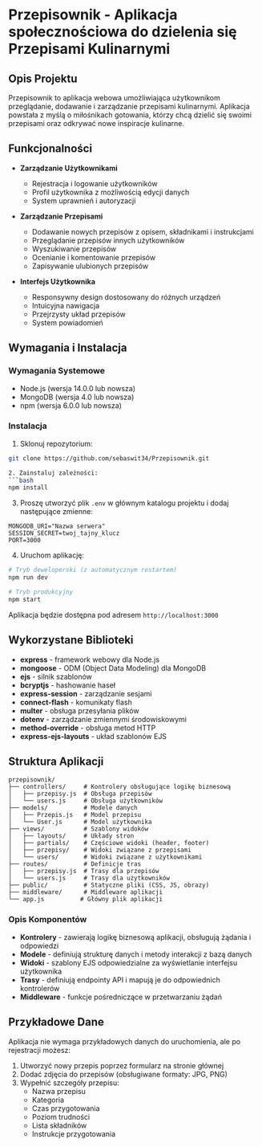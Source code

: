# Przepisownik - Aplikacja społecznościowa do dzielenia się Przepisami Kulinarnymi

## Opis Projektu
Przepisownik to  aplikacja webowa umożliwiająca użytkownikom przeglądanie, dodawanie i zarządzanie przepisami kulinarnymi. Aplikacja powstała z myślą o miłośnikach gotowania, którzy chcą dzielić się swoimi przepisami oraz odkrywać nowe inspiracje kulinarne.

## Funkcjonalności
- **Zarządzanie Użytkownikami**
  - Rejestracja i logowanie użytkowników
  - Profil użytkownika z możliwością edycji danych
  - System uprawnień i autoryzacji

- **Zarządzanie Przepisami**
  - Dodawanie nowych przepisów z opisem, składnikami i instrukcjami
  - Przeglądanie przepisów innych użytkowników
  - Wyszukiwanie przepisów
  - Ocenianie i komentowanie przepisów
  - Zapisywanie ulubionych przepisów

- **Interfejs Użytkownika**
  - Responsywny design dostosowany do różnych urządzeń
  - Intuicyjna nawigacja
  - Przejrzysty układ przepisów
  - System powiadomień

## Wymagania i Instalacja

### Wymagania Systemowe
- Node.js (wersja 14.0.0 lub nowsza)
- MongoDB (wersja 4.0 lub nowsza)
- npm (wersja 6.0.0 lub nowsza)

### Instalacja
1. Sklonuj repozytorium:
```bash
git clone https://github.com/sebaswit34/Przepisownik.git

2. Zainstaluj zależności:
```bash
npm install
```

3. Proszę utworzyć plik `.env` w głównym katalogu projektu i dodaj następujące zmienne:
```
MONGODB_URI="Nazwa serwera"
SESSION_SECRET=twoj_tajny_klucz
PORT=3000
```

4. Uruchom aplikację:
```bash
# Tryb deweloperski (z automatycznym restartem)
npm run dev

# Tryb produkcyjny
npm start
```

Aplikacja będzie dostępna pod adresem `http://localhost:3000`

## Wykorzystane Biblioteki
- **express** - framework webowy dla Node.js
- **mongoose** - ODM (Object Data Modeling) dla MongoDB
- **ejs** - silnik szablonów
- **bcryptjs** - hashowanie haseł
- **express-session** - zarządzanie sesjami
- **connect-flash** - komunikaty flash
- **multer** - obsługa przesyłania plików
- **dotenv** - zarządzanie zmiennymi środowiskowymi
- **method-override** - obsługa metod HTTP
- **express-ejs-layouts** - układ szablonów EJS

## Struktura Aplikacji
```
przepisownik/
├── controllers/     # Kontrolery obsługujące logikę biznesową
│   ├── przepisy.js  # Obsługa przepisów
│   └── users.js     # Obsługa użytkowników
├── models/          # Modele danych
│   ├── Przepis.js   # Model przepisu
│   └── User.js      # Model użytkownika
├── views/           # Szablony widoków
│   ├── layouts/     # Układy stron
│   ├── partials/    # Częściowe widoki (header, footer)
│   ├── przepisy/    # Widoki związane z przepisami
│   └── users/       # Widoki związane z użytkownikami
├── routes/          # Definicje tras
│   ├── przepisy.js  # Trasy dla przepisów
│   └── users.js     # Trasy dla użytkowników
├── public/          # Statyczne pliki (CSS, JS, obrazy)
├── middleware/      # Middleware aplikacji
└── app.js          # Główny plik aplikacji
```

### Opis Komponentów
- **Kontrolery** - zawierają logikę biznesową aplikacji, obsługują żądania i odpowiedzi
- **Modele** - definiują strukturę danych i metody interakcji z bazą danych
- **Widoki** - szablony EJS odpowiedzialne za wyświetlanie interfejsu użytkownika
- **Trasy** - definiują endpointy API i mapują je do odpowiednich kontrolerów
- **Middleware** - funkcje pośredniczące w przetwarzaniu żądań

## Przykładowe Dane
Aplikacja nie wymaga przykładowych danych do uruchomienia, ale po rejestracji możesz:
1. Utworzyć nowy przepis poprzez formularz na stronie głównej
2. Dodać zdjęcia do przepisów (obsługiwane formaty: JPG, PNG)
3. Wypełnić szczegóły przepisu:
   - Nazwa przepisu
   - Kategoria
   - Czas przygotowania
   - Poziom trudności
   - Lista składników
   - Instrukcje przygotowania 
